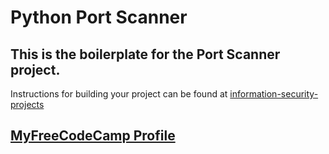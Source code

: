 # Python Port Scanner


## This is the boilerplate for the Port Scanner project. 
Instructions for building your project can be found at [information-security-projects](https://www.freecodecamp.org/learn/information-security/information-security-projects/port-scanner)

## [MyFreeCodeCamp Profile](https://www.freecodecamp.org/mazal)
